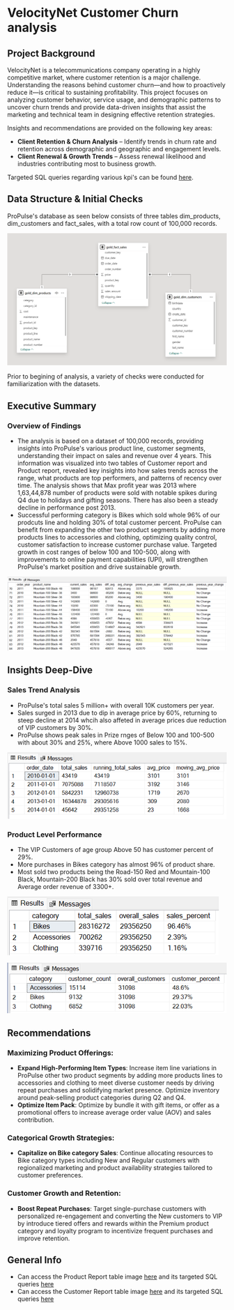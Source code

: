 # VelocityNet Customer Churn analysis

## Project Background
VelocityNet is a telecommunications company operating in a highly competitive market, where customer retention is a major challenge. Understanding the reasons behind customer churn—and how to proactively reduce it—is critical to sustaining profitability. This project focuses on analyzing customer behavior, service usage, and demographic patterns to uncover churn trends and provide data-driven insights that assist the marketing and technical team in designing effective retention strategies.

Insights and recommendations are provided on the following key areas:

- **Client Retention & Churn Analysis** – Identify trends in churn rate and retention across demographic and geographic and engagement levels.
- **Client Renewal & Growth Trends** – Assess renewal likelihood and industries contributing most to business growth.

Targeted SQL queries regarding various kpi's can be found [here](https://github.com/rPrajwal18/ProPulse-sports-retail_company_analysis/tree/306f4b68cdca6801b40ec9547118b65d184d1947/sql).

## Data Structure & Initial Checks
ProPulse's database as seen below consists of three tables dim_products, dim_customers and fact_sales, with a total row count of 100,000 records.

![model_erd](https://github.com/rPrajwal18/ProPulse-sports-retail_company_analysis/blob/306f4b68cdca6801b40ec9547118b65d184d1947/images/model_ERD.png)

Prior to begining of analysis, a variety of checks were conducted for familiarization with the datasets.

## Executive Summary

### Overview of Findings
- The analysis is based on a dataset of 100,000 records, providing insights into  ProPulse's various product line, customer segments, understanding their impact on sales and revenue over 4 years. This information was visualized into two tables of Customer report and Product report, revealed key insights into how sales trends across the range, what products are top performers, and patterns of recency over time. The analysis shows that Max profit year was 2013 where 1,63,44,878 number of products were sold with notable spikes during Q4 due to holidays and gifting seasons. There has also been a steady decline in performance post 2013.
- Successful performing category is Bikes which sold whole 96% of our prodcuts line and holding 30% of total customer percent. ProPulse can benefit from expanding the other two product segments by adding more products lines to accessories and clothing, optimizing quality control, customer satisfaction to increase customer purchase value. Targeted growth in cost ranges of below 100 and 100-500, along with improvements to online payment capabilities (UPI), will strengthen ProPulse's market position and drive sustainable growth.

![Year on Year aggregated image](https://github.com/rPrajwal18/ProPulse-sports-retail_company_analysis/blob/306f4b68cdca6801b40ec9547118b65d184d1947/images/yoy-performance_analysis.png)

## Insights Deep-Dive

### Sales Trend Analysis
- ProPulse's total sales 5 million+ with overall 10K customers per year.
- Sales surged in 2013 due to dip in average price by 60%, returning to steep decline at 2014 whcih also affeted in average prices due reduction of VIP customers by 30%.
- ProPulse shows peak sales in Prize rnges of Below 100 and 100-500 with about 30% and 25%, where Above 1000 sales to 15%.

![change over time](https://github.com/rPrajwal18/ProPulse-sports-retail_company_analysis/blob/306f4b68cdca6801b40ec9547118b65d184d1947/images/change_over_time.png)

### Product Level Performance
- The VIP Customers of age group Above 50 has customer percent of 29%.
- More purchases in Bikes category has almost 96% of product share.
- Most sold two products being the Road-150 Red and Mountain-100 Black, Mountain-200 Black has 30% sold over total revenue and Average order revenue of 3300+.

![proportional analysis by category](https://github.com/rPrajwal18/ProPulse-sports-retail_company_analysis/blob/306f4b68cdca6801b40ec9547118b65d184d1947/images/proportional_analysis_per_category.png)

![proportional analysis by customers](https://github.com/rPrajwal18/ProPulse-sports-retail_company_analysis/blob/306f4b68cdca6801b40ec9547118b65d184d1947/images/proportional_analysis_by_customers.png)

## Recommendations

### Maximizing Product Offerings:
- **Expand High-Performing Item Types**: Increase item line variations in ProPulse other two product segments by adding more products lines to accessories and clothing to meet diverse customer needs by driving repeat purchases and solidifying market presence. Optimize inventory around peak-selling product categories during Q2 and Q4.
- **Optimize Item Pack**: Optimize by bundle it with gift items, or offer as a promotional offers to increase average order value (AOV) and sales contribution.

### Categorical Growth Strategies:
- **Capitalize on Bike category Sales**: Continue allocating resources to Bike category types including New and Regular customers with regionalized marketing and product availability strategies tailored to customer preferences.

### Customer Growth and Retention:
- **Boost Repeat Purchases**: Target single-purchase customers with personalized re-engagement and converting the New customers to VIP by introduce tiered offers and rewards  within the Premium product category and loyalty program to incentivize frequent purchases and improve retention.

## General Info
- Can access the Product Report table image [here](https://github.com/rPrajwal18/ProPulse-sports-retail_company_analysis/blob/6eba1dc5e96ca8dd05e6879a437f7fdbbf9c31a5/images/product_report.png) and its targeted SQL queries [here](https://github.com/rPrajwal18/ProPulse-sports-retail_company_analysis/blob/6eba1dc5e96ca8dd05e6879a437f7fdbbf9c31a5/sql/product_report.sql)
- Can access the Customer Report table image [here](https://github.com/rPrajwal18/ProPulse-sports-retail_company_analysis/blob/6eba1dc5e96ca8dd05e6879a437f7fdbbf9c31a5/images/customer_report.png) and its targeted SQL queries [here](https://github.com/rPrajwal18/ProPulse-sports-retail_company_analysis/blob/6eba1dc5e96ca8dd05e6879a437f7fdbbf9c31a5/sql/customer_report.sql)

